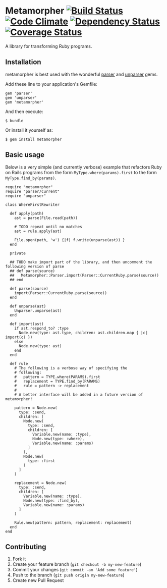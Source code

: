 # Metamorpher [![Build Status](https://travis-ci.org/mutiny/metamorpher.png)](https://travis-ci.org/mutiny/metamorpher) [![Code Climate](https://codeclimate.com/github/mutiny/metamorpher.png)](https://codeclimate.com/github/mutiny/metamorpher) [![Dependency Status](https://gemnasium.com/mutiny/metamorpher.png)](https://gemnasium.com/mutiny/metamorpher) [![Coverage Status](https://coveralls.io/repos/mutiny/metamorpher/badge.png?branch=master)](https://coveralls.io/r/mutiny/metamorpher?branch=master)

A library for transforming Ruby programs.

## Installation

metamorpher is best used with the wonderful [parser](https://github.com/whitequark/parser) and [unparser](https://github.com/mbj/unparser) gems.

Add these line to your application's Gemfile:

    gem 'parser'
    gem 'unparser'
    gem 'metamorpher'

And then execute:

    $ bundle

Or install it yourself as:

    $ gem install metamorpher

## Basic usage

Below is a very simple (and currently verbose) example that refactors Ruby on Rails programs from the form `MyType.where(params).first` to the form `MyType.find_by(params)`.

    require "metamorpher"
    require "parser/current"
    require "unparser"
    
    class WhereFirstRewriter
      
      def apply(path)
        ast = parse(File.read(path))
        
        # TODO repeat until no matches
        ast = rule.apply(ast)
        
        File.open(path, 'w') {|f| f.write(unparse(ast)) }
      end
      
      private
      
      ## TODO make import part of the library, and then uncomment the following version of parse
      ## def parse(source)
      ##   Metamorpher::Parser.import(Parser::CurrentRuby.parse(source))
      ## end
      
      def parse(source)
        import(Parser::CurrentRuby.parse(source))
      end

      def unparse(ast)
        Unparser.unparse(ast)
      end

      def import(ast)
        if ast.respond_to? :type
          Node.new(type: ast.type, children: ast.children.map { |c| import(c) })
        else
          Node.new(type: ast)
        end
      end
      
      def rule
        # The following is a verbose way of specifying the
        # following:
        #   pattern = TYPE.where(PARAMS).first
        #   replacement = TYPE.find_by(PARAMS)
        #   rule = pattern -> replacement
        #
        # A better interface will be added in a future version of metamorpher!
    
        pattern = Node.new(
          type: :send, 
          children: [
            Node.new(
              type: :send,
              children: [
                Variable.new(name: :type),
                Node.new(type: :where),
                Variable.new(name: :params)
              ]
            ),
            Node.new(
              type: :first
            )
          ]
        )
    
        replacement = Node.new(
          type: :send, 
          children: [
            Variable.new(name: :type),
            Node.new(type: :find_by),
            Variable.new(name: :params)
          ]
        )
    
        Rule.new(pattern: pattern, replacement: replacement)
      end
    end

## Contributing

1. Fork it
2. Create your feature branch (`git checkout -b my-new-feature`)
3. Commit your changes (`git commit -am 'Add some feature'`)
4. Push to the branch (`git push origin my-new-feature`)
5. Create new Pull Request
